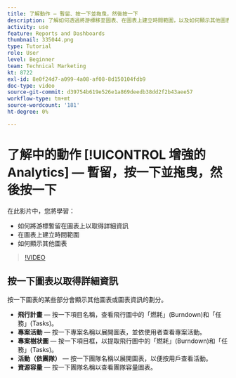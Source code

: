 ```yaml
---
title: 了解動作 — 暫留、按一下並拖曳，然後按一下
description: 了解如何透過將游標移至圖表、在圖表上建立時間範圍，以及如何顯示其他圖表來取得詳細資訊，全部皆在 [!UICONTROL 增強的Analytics].
activity: use
feature: Reports and Dashboards
thumbnail: 335044.png
type: Tutorial
role: User
level: Beginner
team: Technical Marketing
kt: 8722
exl-id: 8e0f24d7-a099-4a08-af08-8d150104fdb9
doc-type: video
source-git-commit: d39754b619e526e1a869deedb38dd2f2b43aee57
workflow-type: tm+mt
source-wordcount: '181'
ht-degree: 0%

---
```


# 了解中的動作 [!UICONTROL 增強的Analytics]  — 暫留，按一下並拖曳，然後按一下

在此影片中，您將學習：

* 如何將游標暫留在圖表上以取得詳細資訊
* 在圖表上建立時間範圍
* 如何顯示其他圖表

>[!VIDEO](https://video.tv.adobe.com/v/335044/?quality=12)

## 按一下圖表以取得詳細資訊

按一下圖表的某些部分會顯示其他圖表或圖表資訊的劃分。

* **飛行計畫** — 按一下項目名稱，查看飛行圖中的「燃耗」(Burndown)和「任務」(Tasks)。
* **專案活動** — 按一下專案名稱以展開圖表，並依使用者查看專案活動。
* **專案樹狀圖** — 按一下項目框，以提取飛行圖中的「燃耗」(Burndown)和「任務」(Tasks)。
* **活動（依團隊）** — 按一下團隊名稱以展開圖表，以便按用戶查看活動。
* **資源容量** — 按一下團隊名稱以查看團隊容量圖表。
